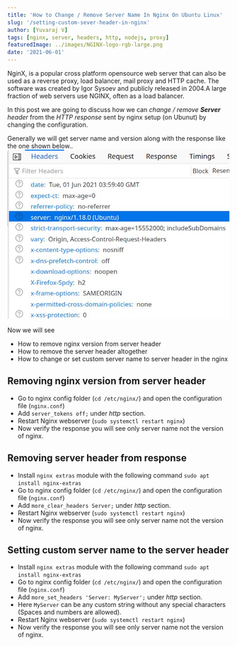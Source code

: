 ```yaml
---
title: 'How to Change / Remove Server Name In Nginx On Ubuntu Linux'
slug: '/setting-custom-sever-header-in-nginx'
author: [Yuvaraj V]
tags: [nginx, server, headers, http, nodejs, proxy]
featuredImage: ../images/NGINX-logo-rgb-large.png
date: '2021-06-01'
---
```



NginX, is a popular cross platform opensource web server that can also be used as a reverse proxy, load balancer, mail proxy and HTTP cache. The software was created by Igor Sysoev and publicly released in 2004.A large fraction of web servers use NGINX, often as a load balancer.

In this post we are going to discuss how we can *change / remove **Server** header* from the *HTTP response* sent by nginx setup (on Ubunut) by changing the configuration.

Generally we will get server name and version along with the response like the one shown below..
![Nginx Response Headers](../images/nginx-headers.jpg)

Now we will see
- How to remove nginx version from server header
- How to remove the server header altogether
- How to change or set custom server name to server header in the nginx

## Removing nginx version from server header
- Go to nginx config folder (`cd /etc/nginx/`) and open the configuration file (`nginx.conf`)
- Add `server_tokens off;` under *http* section.
- Restart Nginx webserver (`sudo systemctl restart nginx`)
- Now verify the response you will see only server name not the version of nginx.

## Removing server header from response
- Install `nginx extras` module with the following command `sudo apt install nginx-extras`
- Go to nginx config folder (`cd /etc/nginx/`) and open the configuration file (`nginx.conf`)
- Add `more_clear_headers Server;` under *http* section.
- Restart Nginx webserver (`sudo systemctl restart nginx`)
- Now verify the response you will see only server name not the version of nginx.

## Setting custom server name to the server header
- Install `nginx extras` module with the following command `sudo apt install nginx-extras`
- Go to nginx config folder (`cd /etc/nginx/`) and open the configuration file (`nginx.conf`)
- Add `more_set_headers 'Server: MyServer';` under *http* section.
- Here `MyServer` can be any custom string without any special characters (Spaces and numbers are allowed).
- Restart Nginx webserver (`sudo systemctl restart nginx`)
- Now verify the response you will see only server name not the version of nginx.
